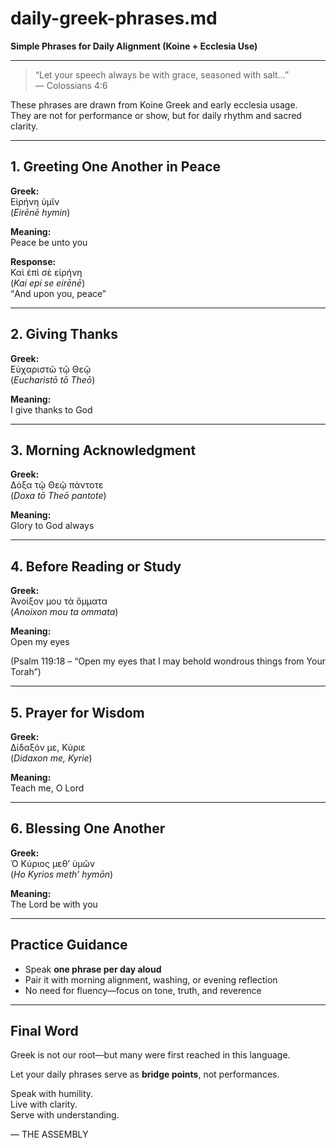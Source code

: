 # daily-greek-phrases.md  
**Simple Phrases for Daily Alignment (Koine + Ecclesia Use)**

---

> “Let your speech always be with grace, seasoned with salt…”  
> — Colossians 4:6

These phrases are drawn from Koine Greek and early ecclesia usage.  
They are not for performance or show, but for daily rhythm and sacred clarity.

---

## 1. Greeting One Another in Peace

**Greek:**  
Εἰρήνη ὑμῖν  
(*Eirēnē hymin*)

**Meaning:**  
Peace be unto you

**Response:**  
Καὶ ἐπὶ σὲ εἰρήνη  
(*Kai epi se eirēnē*)  
“And upon you, peace”

---

## 2. Giving Thanks

**Greek:**  
Εὐχαριστῶ τῷ Θεῷ  
(*Eucharistō tō Theō*)

**Meaning:**  
I give thanks to God

---

## 3. Morning Acknowledgment

**Greek:**  
Δόξα τῷ Θεῷ πάντοτε  
(*Doxa tō Theō pantote*)

**Meaning:**  
Glory to God always

---

## 4. Before Reading or Study

**Greek:**  
Ἀνοίξον μου τὰ ὄμματα  
(*Anoixon mou ta ommata*)

**Meaning:**  
Open my eyes

(Psalm 119:18 – “Open my eyes that I may behold wondrous things from Your Torah”)

---

## 5. Prayer for Wisdom

**Greek:**  
Δίδαξόν με, Κύριε  
(*Didaxon me, Kyrie*)

**Meaning:**  
Teach me, O Lord

---

## 6. Blessing One Another

**Greek:**  
Ὁ Κύριος μεθ’ ὑμῶν  
(*Ho Kyrios meth’ hymōn*)

**Meaning:**  
The Lord be with you

---

## Practice Guidance

- Speak **one phrase per day aloud**  
- Pair it with morning alignment, washing, or evening reflection  
- No need for fluency—focus on tone, truth, and reverence

---

## Final Word

Greek is not our root—but many were first reached in this language.

Let your daily phrases serve as **bridge points**, not performances.

Speak with humility.  
Live with clarity.  
Serve with understanding.

— THE ASSEMBLY
